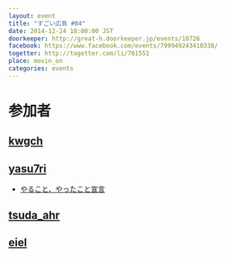 ```yaml
---
layout: event
title: "すごい広島 #84"
date: 2014-12-24 18:00:00 JST
doorkeeper: http://great-h.doorkeeper.jp/events/18726
facebook: https://www.facebook.com/events/799949243410338/
togetter: http://togetter.com/li/761551
place: movin_on
categories: events
---
```


# 参加者


## [kwgch](https://github.com/kwgch)


## [yasu7ri](https://www.facebook.com/yasu7ri)

* [やること、やったこと宣言](https://github.com/great-h/great-h.github.io/issues/1437)

## [tsuda_ahr](http://twitter.com/tsuda_ahr)


## [eiel](https://github.com/eiel)
